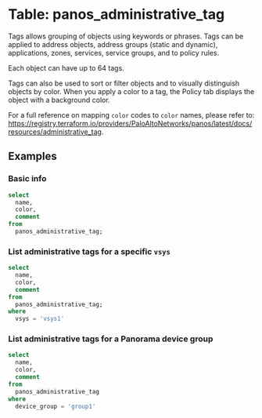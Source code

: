 # Table: panos_administrative_tag

Tags allows grouping of objects using keywords or phrases. Tags can be applied to address objects, address groups (static and dynamic), applications, zones, services, service groups, and to policy rules.

Each object can have up to 64 tags.

Tags can also be used to sort or filter objects and to visually distinguish objects by color. When you apply a color to a tag, the Policy tab displays the object with a background color.

For a full reference on mapping `color` codes to `color` names, please refer to: https://registry.terraform.io/providers/PaloAltoNetworks/panos/latest/docs/resources/administrative_tag.

## Examples

### Basic info

```sql
select
  name,
  color,
  comment
from
  panos_administrative_tag;
```

### List administrative tags for a specific `vsys`

```sql
select
  name,
  color,
  comment
from
  panos_administrative_tag;
where
  vsys = 'vsys1'
```

### List administrative tags for a **Panorama** device group

```sql
select
  name,
  color,
  comment
from
  panos_administrative_tag
where
  device_group = 'group1'
```
